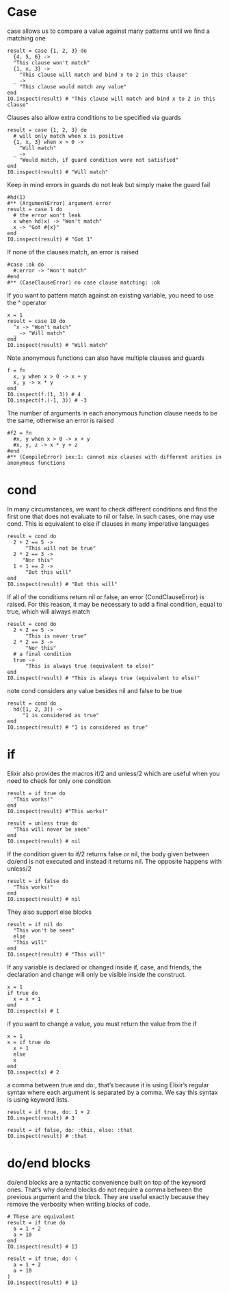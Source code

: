 # Case
case allows us to compare a value against many patterns until we find a matching one

    result = case {1, 2, 3} do
      {4, 5, 6} ->
      "This clause won't match"
      {1, x, 3} ->
        "This clause will match and bind x to 2 in this clause"
      _ ->
        "This clause would match any value"
    end
    IO.inspect(result) # "This clause will match and bind x to 2 in this clause"

Clauses also allow extra conditions to be specified via guards

    result = case {1, 2, 3} do
      # will only match when x is positive
      {1, x, 3} when x > 0 ->
        "Will match"
      _ ->
        "Would match, if guard condition were not satisfied"
    end
    IO.inspect(result) # "Will match"

Keep in mind errors in guards do not leak but simply make the guard fail

    #hd(1)
    #** (ArgumentError) argument error
    result = case 1 do
      # the error won't leak
      x when hd(x) -> "Won't match"
      x -> "Got #{x}"
    end
    IO.inspect(result) # "Got 1"

If none of the clauses match, an error is raised

    #case :ok do
      #:error -> "Won't match"
    #end
    #** (CaseClauseError) no case clause matching: :ok

If you want to pattern match against an existing variable, you need to use the ^ operator

    x = 1
    result = case 10 do
      ^x -> "Won't match"
      _ -> "Will match"
    end
    IO.inspect(result) # "Will match"

Note anonymous functions can also have multiple clauses and guards

    f = fn
      x, y when x > 0 -> x + y
      x, y -> x * y
    end
    IO.inspect(f.(1, 3)) # 4
    IO.inspect(f.(-1, 3)) # -3

The number of arguments in each anonymous function clause needs to be the same, otherwise an error is raised

    #f2 = fn
      #x, y when x > 0 -> x + y
      #x, y, z -> x * y + z
    #end
    #** (CompileError) iex:1: cannot mix clauses with different arities in anonymous functions

# cond
In many circumstances, we want to check different conditions and find the first one that does not evaluate to nil or false.
In such cases, one may use cond. This is equivalent to else if clauses in many imperative languages

    result = cond do
      2 + 2 == 5 ->
          "This will not be true"
      2 * 2 == 3 ->
         "Nor this"
      1 + 1 == 2 ->
          "But this will"
    end
    IO.inspect(result) # "But this will"

If all of the conditions return nil or false, an error (CondClauseError) is raised.
For this reason, it may be necessary to add a final condition, equal to true, which will always match

    result = cond do
      2 + 2 == 5 ->
          "This is never true"
      2 * 2 == 3 ->
          "Nor this"
      # a final condition
      true ->
          "This is always true (equivalent to else)"
    end
    IO.inspect(result) # "This is always true (equivalent to else)"

note cond considers any value besides nil and false to be true

    result = cond do
      hd([1, 2, 3]) ->
         "1 is considered as true"
    end
    IO.inspect(result) # "1 is considered as true"

# if
Elixir also provides the macros if/2 and unless/2 which are useful when you need to check for only one condition

    result = if true do
      "This works!"
    end
    IO.inspect(result) #"This works!"

    result = unless true do
      "This will never be seen"
    end
    IO.inspect(result) # nil

If the condition given to if/2 returns false or nil, the body given between do/end is not executed and instead it returns nil.
The opposite happens with unless/2

    result = if false do
      "This works!"
    end
    IO.inspect(result) # nil

They also support else blocks

    result = if nil do
      "This won't be seen"
      else
      "This will"
    end
    IO.inspect(result) # "This will"

If any variable is declared or changed inside if, case, and friends,
the declaration and change will only be visible inside the construct.

    x = 1
    if true do
      x = x + 1
    end
    IO.inspect(x) # 1

if you want to change a value, you must return the value from the if

    x = 1
    x = if true do
      x + 1
      else
      x
    end
    IO.inspect(x) # 2

a comma between true and do:, that’s because it is using Elixir’s regular syntax where each argument is separated by a comma.
We say this syntax is using keyword lists.

    result = if true, do: 1 + 2
    IO.inspect(result) # 3

    result = if false, do: :this, else: :that
    IO.inspect(result) # :that

# do/end blocks
do/end blocks are a syntactic convenience built on top of the keyword ones.
That’s why do/end blocks do not require a comma between the previous argument and the block.
They are useful exactly because they remove the verbosity when writing blocks of code.

    # These are equivalent
    result = if true do
      a = 1 + 2
      a + 10
    end
    IO.inspect(result) # 13

    result = if true, do: (
      a = 1 + 2
      a + 10
    )
    IO.inspect(result) # 13
